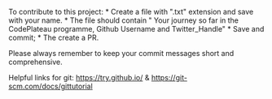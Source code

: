 To contribute to this project:
	* Create a file with ".txt" extension and save with your name.
	* The file should contain " Your journey so far in the CodePlateau programme, Github Username and Twitter_Handle"
	* Save and commit;
	* The create a PR.

Please always remember to keep your commit messages short and comprehensive.

Helpful links for git: https://try.github.io/ & https://git-scm.com/docs/gittutorial
